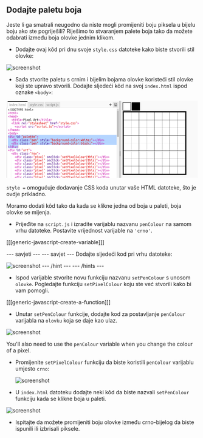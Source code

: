 ## Dodajte paletu boja

Jeste li ga smatrali neugodno da niste mogli promijeniti boju piksela u bijelu boju ako ste pogriješili? Riješimo to stvaranjem palete boja tako da možete odabrati između boja olovke jednim klikom.

+ Dodajte ovaj kôd pri dnu svoje `style.css` datoteke kako biste stvorili stil olovke:

![screenshot](images/pixel-art-pen.png)

+ Sada stvorite paletu s crnim i bijelim bojama olovke koristeći stil olovke koji ste upravo stvorili. Dodajte sljedeći kôd na svoj `index.html` ispod oznake `<body>`:

![screenshot](images/pixel-art-palette.png)

`style =` omogućuje dodavanje CSS koda unutar vaše HTML datoteke, što je ovdje prikladno.

Moramo dodati kôd tako da kada se klikne jedna od boja u paleti, boja olovke se mijenja.

+ Prijeđite na `script.js` i izradite varijablu nazvanu `penColour` na samom vrhu datoteke. Postavite vrijednost varijable na `'crno'`.

[[[generic-javascript-create-variable]]]

\--- savjeti \--- \--- savjet \--- Dodajte sljedeći kod pri vrhu datoteke:

![screenshot](images/pixel-art-pencolour.png) \--- /hint \--- \--- /hints \---

+ Ispod varijable stvorite novu funkciju nazvanu `setPenColour` s unosom `olovke`. Pogledajte funkciju `setPixelColour` koju ste već stvorili kako bi vam pomogli.

[[[generic-javascript-create-a-function]]]

+ Unutar `setPenColour` funkcije, dodajte kod za postavljanje `penColour` varijabla na `olovku` koja se daje kao ulaz.

![screenshot](images/pixel-art-set-pen.png)

You'll also need to use the `penColour` variable when you change the colour of a pixel.

+ Promijenite `setPixelColour` funkciju da biste koristili `penColour` varijablu umjesto `crno`:
    
    ![screenshot](images/pixel-art-use-pen.png)

+ U `index.html` datoteku dodajte neki kôd da biste nazvali `setPenColour` funkciju kada se klikne boja u paleti.

![screenshot](images/pixel-art-palette-onclick.png)

+ Ispitajte da možete promijeniti boju olovke između crno-bijelog da biste ispunili ili izbrisali piksele.